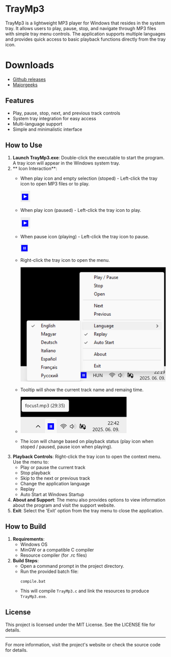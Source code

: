 # TrayMp3

TrayMp3 is a lightweight MP3 player for Windows that resides in the system tray. It allows users to play, pause, stop, and navigate through MP3 files with simple tray menu controls. The application supports multiple languages and provides quick access to basic playback functions directly from the tray icon.

# Downloads
- [Github releases](https://github.com/lutischan-ferenc/tray-mp3/releases)
- [Majorgeeks](https://www.majorgeeks.com/files/details/traymp3.html)

## Features
- Play, pause, stop, next, and previous track controls
- System tray integration for easy access
- Multi-language support
- Simple and minimalistic interface

## How to Use
1. **Launch TrayMp3.exe**: Double-click the executable to start the program. A tray icon will appear in the Windows system tray.
2. ** Icon Interaction**: 
   - When play icon and empty selection (stoped) - Left-click the tray icon to open MP3 files or to play.
   
     ![Play left-click](img/play-icon.png "Play icon")
   - When play icon (paused) - Left-click the tray icon to play.
   
     ![Play left-click](img/play-icon.png "Play icon")
   - When pause icon (playing) - Left-click the tray icon to pause.
   
     ![Pause left-click](img/pause-icon.png "Pause icon")
   - Right-click the tray icon to open the menu.
   
     ![Menu right-click](img/menu.png "Menu")
   - Tooltip will show the current track name and remaing time.
   
   - ![Tooltip](img/tooltip.png "Tooltip")
   - The icon will change based on playback status (play icon when stoped / paused, pause icon when playing).
3. **Playback Controls**: Right-click the tray icon to open the context menu. Use the menu to:
   - Play or pause the current track
   - Stop playback
   - Skip to the next or previous track
   - Change the application language
   - Replay
   - Auto Start at Windows Startup
3. **About and Support**: The menu also provides options to view information about the program and visit the support website.
4. **Exit**: Select the 'Exit' option from the tray menu to close the application.

## How to Build
1. **Requirements**:
   - Windows OS
   - MinGW or a compatible C compiler
   - Resource compiler (for .rc files)
2. **Build Steps**:
   - Open a command prompt in the project directory.
   - Run the provided batch file:
     ```
     compile.bat
     ```
   - This will compile `TrayMp3.c` and link the resources to produce `TrayMp3.exe`.

## License
This project is licensed under the MIT License. See the LICENSE file for details.

---
For more information, visit the project's website or check the source code for details.
